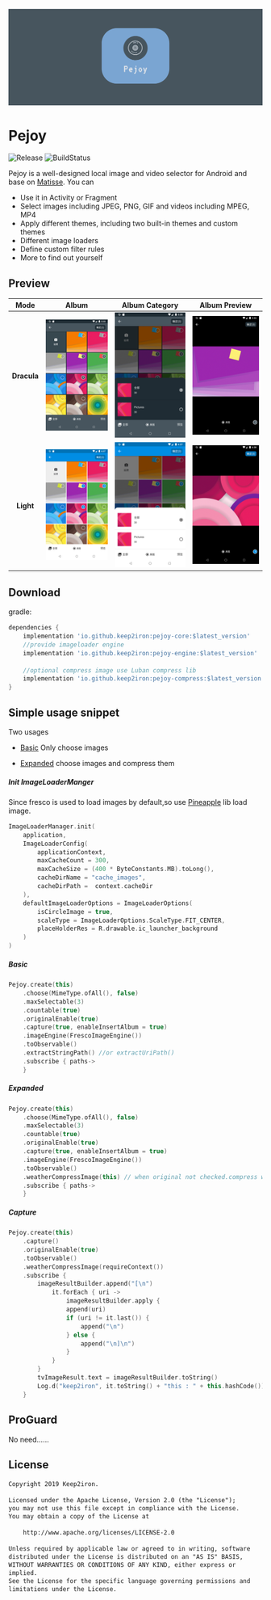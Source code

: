 ![Image](image/banner.png)

# Pejoy
![Release](https://api.bintray.com/packages/keep2iron/maven/pejoy-core/images/download.svg) ![BuildStatus](https://travis-ci.org/keep2iron/pejoy.svg?branch=master)

Pejoy is a well-designed local image and video selector for Android and base on [Matisse](https://github.com/zhihu/Matisse). You can  
- Use it in Activity or Fragment
- Select images including JPEG, PNG, GIF and videos including MPEG, MP4 
- Apply different themes, including two built-in themes and custom themes
- Different image loaders
- Define custom filter rules
- More to find out yourself

## Preview
|Mode							 |Album							 |Album Category				     |Album Preview						|
|:------------------------------:|:---------------------------------:|:--------------------------------:|--------------------------------|
|**Dracula**      |![](image/dark1.png)      | ![](image/dark2.png)   |![](image/dark3.png)        |
|**Light** |![](image/light1.png) | ![](image/light2.png) |![](image/light3.png) |

## Download

gradle:
```groovy
dependencies {
    implementation 'io.github.keep2iron:pejoy-core:$latest_version'
	//provide imageloader engine
    implementation 'io.github.keep2iron:pejoy-engine:$latest_version'

    //optional compress image use Luban compress lib
    implementation 'io.github.keep2iron:pejoy-compress:$latest_version'
}
```

## Simple usage snippet
Two usages
- [Basic](#Basic)
  Only choose images

- [Expanded](#Expanded)
  choose images and compress them 

##### Init ImageLoaderManger

Since fresco is used to load images by default,so use [Pineapple](https://github.com/keep2iron/pineapple) lib load image.

```kotlin
ImageLoaderManager.init(
    application,
    ImageLoaderConfig(
        applicationContext,
        maxCacheCount = 300,									
        maxCacheSize = (400 * ByteConstants.MB).toLong(),
		cacheDirName = "cache_images",
		cacheDirPath =  context.cacheDir
    ),
    defaultImageLoaderOptions = ImageLoaderOptions(
        isCircleImage = true,
        scaleType = ImageLoaderOptions.ScaleType.FIT_CENTER,
        placeHolderRes = R.drawable.ic_launcher_background
    )
)
```

##### Basic

```kotlin
Pejoy.create(this)
    .choose(MimeType.ofAll(), false)
    .maxSelectable(3)
    .countable(true)
    .originalEnable(true)
    .capture(true, enableInsertAlbum = true)
    .imageEngine(FrescoImageEngine())
    .toObservable()
    .extractStringPath() //or extractUriPath()
    .subscribe { paths->
    }
```

##### Expanded

````kotlin
Pejoy.create(this)
    .choose(MimeType.ofAll(), false)
    .maxSelectable(3)
    .countable(true)
    .originalEnable(true)
    .capture(true, enableInsertAlbum = true)
    .imageEngine(FrescoImageEngine())
    .toObservable()
    .weatherCompressImage(this) // when original not checked.compress will execute.
    .subscribe { paths->
    }
````

##### Capture

````kotlin
Pejoy.create(this)
    .capture()
    .originalEnable(true)
    .toObservable()
    .weatherCompressImage(requireContext())
    .subscribe {
        imageResultBuilder.append("[\n")
        	it.forEach { uri ->
        		imageResultBuilder.apply {
        		append(uri)
        		if (uri != it.last()) {
        			append("\n")
        		} else {
        			append("\n]\n")
        		}
       		}
        }
        tvImageResult.text = imageResultBuilder.toString()
        Log.d("keep2iron", it.toString() + "this : " + this.hashCode())
    }
````

## ProGuard

No need......

## License

	Copyright 2019 Keep2iron.
	
	Licensed under the Apache License, Version 2.0 (the "License");
	you may not use this file except in compliance with the License.
	You may obtain a copy of the License at
	
	    http://www.apache.org/licenses/LICENSE-2.0
	
	Unless required by applicable law or agreed to in writing, software
	distributed under the License is distributed on an "AS IS" BASIS,
	WITHOUT WARRANTIES OR CONDITIONS OF ANY KIND, either express or implied.
	See the License for the specific language governing permissions and
	limitations under the License.

